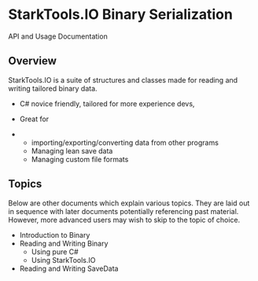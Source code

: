 # StarkTools.IO Binary Serialization

API and Usage Documentation

## Overview

StarkTools.IO is a suite of structures and classes made for reading and writing tailored binary data.

- C# novice friendly, tailored for more experience devs, 

- Great for

- - importing/exporting/converting data from other programs
  - Managing lean save data
  - Managing custom file formats

## Topics

Below are other documents which explain various topics. They are laid out in sequence with later documents potentially referencing past material. However, more advanced users may wish to skip to the topic of choice.

* Introduction to Binary
* Reading and Writing Binary
  * Using pure C#
  * Using StarkTools.IO
* Reading and Writing SaveData